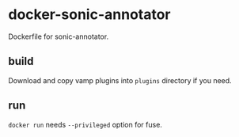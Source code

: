 # docker-sonic-annotator

Dockerfile for sonic-annotator.

## build

Download and copy vamp plugins into `plugins` directory if you need.

## run

`docker run` needs `--privileged` option for fuse.
